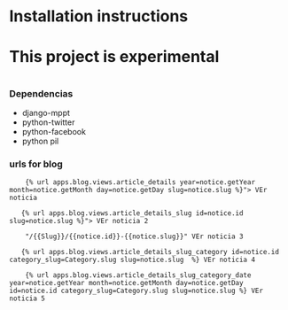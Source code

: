 <h1>Installation instructions<h1>
<h1>This project is experimental<h1>	
<h3>Dependencias</h3>
<ul>
	<li>django-mppt</li>
	<li>python-twitter</li>
	<li>python-facebook</li>
	<li>python pil</li>
</ul>

<h3>urls for blog</h3>

		{% url apps.blog.views.article_details year=notice.getYear month=notice.getMonth day=notice.getDay slug=notice.slug %}"> VEr noticia
  			
       {% url apps.blog.views.article_details_slug id=notice.id slug=notice.slug %}"> VEr noticia 2

  		"/{{Slug}}/{{notice.id}}-{{notice.slug}}" VEr noticia 3
        
       {% url apps.blog.views.article_details_slug_category id=notice.id category_slug=Category.slug slug=notice.slug  %} VEr noticia 4
        
        {% url apps.blog.views.article_details_slug_category_date year=notice.getYear month=notice.getMonth day=notice.getDay id=notice.id category_slug=Category.slug slug=notice.slug %} VEr noticia 5